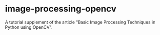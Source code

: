# image-processing-opencv
A tutorial supplement of the article "Basic Image Processing Techniques in Python using OpenCV".
